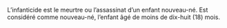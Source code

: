 L’infanticide est le meurtre ou l’assassinat d’un enfant nouveau-né.
Est considéré comme nouveau-né, l’enfant âgé de moins de dix-huit (18) mois.